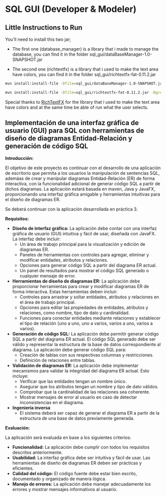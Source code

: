 # SQL GUI (Developer & Modeler)

## Little Instructions to Run

You'll need to install this two jar;

* The first one (database_manager) is a library that i made to manage the database, you can find it in the folder sql_gui/dataBaseManager-1.0-SNAPSHOT.jar

* The second one (richtextfx) is a library that i used to make the text area have colors, you can find it in the folder sql_gui/richtextfx-fat-0.11.2.jar

``` bash
mvn install:install-file -Dfile=sql_gui/dataBaseManager-1.0-SNAPSHOT.jar -DgroupId=edu.upvictoria.fpoo -DartifactId=database_manager -Dversion=1.0 -Dpackaging=jar

mvn install:install-file -Dfile=sql_gui/richtextfx-fat-0.11.2.jar -DgroupId=org.fxmisc.richtext -DartifactId=richtextfx -Dversion=0.11.2 -Dpackaging=jar
```

Special thanks to [RichTextFX](https://github.com/FXMisc/RichTextFX) for the library that i used to make the text area have colors and at the same time be 
able of run what the user selects.
<!-- 
 I execute this bc i do it wherever i want:

 mvn install:install-file -Dfile=/home/richy/Documents/sql_gui/sql_gui/dataBaseManager-1.0-SNAPSHOT.jar -DgroupId=edu.upvictoria.fpoo -DartifactId=database_manager -Dversion=1.0 -Dpackaging=jar 

 mvn install:install-file -Dfile=/home/richy/Documents/sql_gui/sql_gui/richtextfx-fat-0.11.2.jar -DgroupId=org.fxmisc.richtext -DartifactId=richtextfx -Dversion=0.11.2 -Dpackaging=jar
 -->
## Implementación de una interfaz gráfica de usuario (GUI) para SQL con herramientas de diseño de diagramas Entidad-Relación y generación de código SQL

**Introducción:**

El objetivo de este proyecto es continuar con el desarrollo de una aplicación de escritorio que permita a los usuarios la manipulación de sentencias SQL, ademáas de crear y manipular diagramas Entidad-Relación (ER) de forma interactiva, con la funcionalidad adicional de generar código SQL a partir de dichos diagramas. La aplicación estará basada en maven, Java y JavaFX, proporcionando una interfaz gráfica amigable y herramientas intuitivas para el diseño de diagramas ER.

Se deberá continuar con la aplicación desarrollada en práctica 3.

**Requisitos:**

  * **Diseño de interfaz gráfica:** La aplicación debe contar con una interfaz gráfica de usuario (GUI) intuitiva y fácil de usar, diseñada con JavaFX. La interfaz debe incluir:
    * Un área de trabajo principal para la visualización y edición de diagramas ER.
    * Paneles de herramientas con controles para agregar, eliminar y modificar entidades, atributos y relaciones.
    * Opciones para generar código SQL a partir del diagrama ER actual.
    * Un panel de resultados para mostrar el código SQL generado o cualquier mensaje de error.
  * **Herramientas de diseño de diagramas ER:** La aplicación debe proporcionar herramientas para crear y modificar diagramas ER de forma interactiva. Estas herramientas deben incluir:
    * Controles para arrastrar y soltar entidades, atributos y relaciones en el área de trabajo principal.
    * Opciones para editar las propiedades de entidades, atributos y relaciones, como nombre, tipo de dato y cardinalidad.
    * Funciones para conectar entidades mediante relaciones y establecer el tipo de relación (uno a uno, uno a varios, varios a uno, varios a varios).
  * **Generación de código SQL:** La aplicación debe permitir generar código SQL a partir del diagrama ER actual. El código SQL generado debe ser válido y representar la estructura de la base de datos correspondiente al diagrama. La aplicación debe generar código SQL para:
    * Creación de tablas con sus respectivas columnas y restricciones.
    * Definición de relaciones entre tablas.
  * **Validación de diagramas ER:** La aplicación debe implementar mecanismos para validar la integridad del diagrama ER actual. Esto incluye:
    * Verificar que las entidades tengan un nombre único.
    * Asegurar que los atributos tengan un nombre y tipo de dato válidos.
    * Comprobar que la cardinalidad de las relaciones sea coherente.
    * Mostrar mensajes de error al usuario en caso de detectar inconsistencias en el diagrama.
  * **Ingeniería inversa**
    * El sistema deberá ser capaz de generar el diagrama ER a partir de la estructura de una base de datos previamente generada.

**Evaluación:**

La aplicación será evaluada en base a los siguientes criterios:

  * **Funcionalidad:** La aplicación debe cumplir con todos los requisitos descritos anteriormente.
  * **Usabilidad:** La interfaz gráfica debe ser intuitiva y fácil de usar. Las herramientas de diseño de diagramas ER deben ser prácticas y eficientes.
  * **Calidad del código:** El código fuente debe estar bien escrito, documentado y organizado de manera lógica.
  * **Manejo de errores:** La aplicación debe manejar adecuadamente los errores y mostrar mensajes informativos al usuario.
